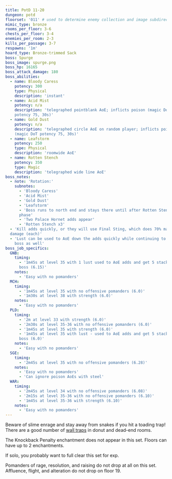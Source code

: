 ```yaml
---
title: PotD 11-20
dungeon: potd
floorset: '011' # used to determine enemy collection and image subdirectory
mimic_type: bronze
rooms_per_floor: 3-6
chests_per_floor: 3-4
enemies_per_room: 2-3
kills_per_passage: 3-7
respawns: '1m'
hoard_type: Bronze-trimmed Sack
boss: Spurge
boss_image: spurge.png
boss_hp: 16165
boss_attack_damage: 180
boss_abilities:
  - name: Bloody Caress
    potency: 300
    type: Physical
    description: 'instant'
  - name: Acid Mist
    potency: n/a
    description: 'telegraphed pointblank AoE; inflicts poison (magic DoT
    potency 75, 30s)'
  - name: Gold Dust
    potency: n/a
    description: 'telegraphed circle AoE on random player; inflicts poison
    (magic DoT potency 75, 30s)'
  - name: Leafstorm
    potency: 250
    type: Physical
    description: 'roomwide AoE'
  - name: Rotten Stench
    potency: 350
    type: Magic
    description: 'telegraphed wide line AoE'
boss_notes:
  - note: 'Rotation:'
    subnotes:
      - 'Bloody Caress'
      - 'Acid Mist'
      - 'Gold Dust'
      - 'Leafstorm'
      - 'Boss runs to north end and stays there until after Rotten Stench
      phase'
      - 'Two Palace Hornet adds appear'
      - 'Rotten Stench x3'
  - 'Kill adds quickly, or they will use Final Sting, which does 70% max HP
  damage (each)'
  - 'Lust can be used to AoE down the adds quickly while continuing to DPS the
    boss as well'
boss_job_specifics:
  GNB:
    timing:
      - '1m45s at level 35 with 1 lust used to AoE adds and get 5 stacks on
      boss (6.15)'
    notes:
      - 'Easy with no pomanders'
  MCH:
    timing:
      - '1m45s at level 35 with no offensive pomanders (6.0)'
      - '1m30s at level 38 with strength (6.0)'
    notes:
      - 'Easy with no pomanders'
  PLD:
    timing:
      - '2m at level 33 with strength (6.0)'
      - '2m30s at level 35-36 with no offensive pomanders (6.0)'
      - '1m45s at level 35 with strength (6.0)'
      - '1m45s at level 35 with lust - used to AoE adds and get 5 stacks on
      boss (6.0)'
    notes:
      - 'Easy with no pomanders'
  SGE:
    timing:
      - '2m45s at level 35 with no offensive pomanders (6.28)'
    notes:
      - 'Easy with no pomanders'
      - 'Can ignore poison AoEs with steel'
  WAR:
    timing:
      - '2m45s at level 34 with no offensive pomanders (6.08)'
      - '2m15s at level 35-36 with no offensive pomanders (6.10)'
      - '1m45s at level 35-36 with strength (6.10)'
    notes:
      - 'Easy with no pomanders'
---
```


Beware of slime enrage and stay away from snakes if you hit a toading trap!
There are a good number of [wall traps](/wall_traps.html#potd-11-19) in donut
and dead-end rooms.

The Knockback Penalty enchantment does not appear in this set. Floors can have
up to 2 enchantments.

If solo, you probably want to full clear this set for exp.

Pomanders of rage, resolution, and raising do not drop at all on this set.
Affluence, flight, and alteration do not drop on floor 19.
